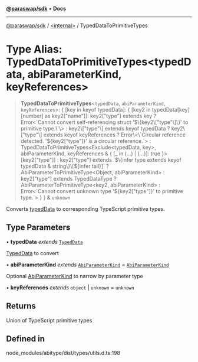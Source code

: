 [**@paraswap/sdk**](../../README.md) • **Docs**

***

[@paraswap/sdk](../../globals.md) / [\<internal\>](../README.md) / TypedDataToPrimitiveTypes

# Type Alias: TypedDataToPrimitiveTypes\<typedData, abiParameterKind, keyReferences\>

> **TypedDataToPrimitiveTypes**\<`typedData`, `abiParameterKind`, `keyReferences`\>: \{ \[key in keyof typedData\]: \{ \[key2 in typedData\[key\]\[number\] as key2\["name"\]\]: key2\["type"\] extends key ? Error\<\`Cannot convert self-referencing struct '$\{key2\["type"\]\}' to primitive type.\`\> : key2\["type"\] extends keyof typedData ? key2\["type"\] extends keyof keyReferences ? Error\<\`Circular reference detected. '$\{key2\["type"\]\}' is a circular reference.\`\> : TypedDataToPrimitiveTypes\<Exclude\<typedData, key\>, abiParameterKind, keyReferences & \{ \[\_ in (...) \| (...)\]: true \}\>\[key2\["type"\]\] : key2\["type"\] extends \`$\{infer type extends keyof typedData & string\}\[$\{infer tail\}\]\` ? AbiParameterToPrimitiveType\<Object, abiParameterKind\> : key2\["type"\] extends TypedDataType ? AbiParameterToPrimitiveType\<key2, abiParameterKind\> : Error\<\`Cannot convert unknown type '$\{key2\["type"\]\}' to primitive type.\`\> \} \} & `unknown`

Converts [typedData](TypedDataToPrimitiveTypes.md) to corresponding TypeScript primitive types.

## Type Parameters

• **typedData** *extends* [`TypedData`](TypedData.md)

[TypedData](TypedData.md) to convert

• **abiParameterKind** *extends* [`AbiParameterKind`](AbiParameterKind.md) = [`AbiParameterKind`](AbiParameterKind.md)

Optional [AbiParameterKind](AbiParameterKind.md) to narrow by parameter type

• **keyReferences** *extends* `object` \| `unknown` = `unknown`

## Returns

Union of TypeScript primitive types

## Defined in

node\_modules/abitype/dist/types/utils.d.ts:198
